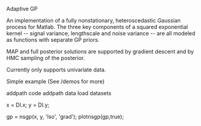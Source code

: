 Adaptive GP

An implementation of a fully nonstationary, heteroscedastic Gaussian process for Matlab. The three key components of a squared exponential kernel -- signal variance, lengthscale and noise variance -- are all modeled as functions with separate GP priors.

MAP and full posterior solutions are supported by gradient descent and by HMC sampling of the posterior.

Currently only supports univariate data.

Simple example (See /demos for more)

 addpath code
 addpath data
 load datasets
 
 x = Dl.x; y = Dl.y;

 gp = nsgp(x, y, 'lso', 'grad');
 plotnsgp(gp,true);


